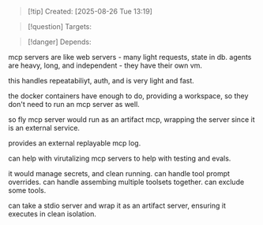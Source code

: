 
>[!tip] Created: [2025-08-26 Tue 13:19]

>[!question] Targets: 

>[!danger] Depends: 

mcp servers are like web servers - many light requests, state in db.
agents are heavy, long, and independent - they have their own vm.

this handles repeatabiliyt, auth, and is very light and fast.

the docker containers have enough to do, providing a workspace, so they don't need to run an mcp server as well.

so fly mcp server would run as an artifact mcp, wrapping the server since it is an external service.

provides an external replayable mcp log.

can help with virutalizing mcp servers to help with testing and evals.

it would manage secrets, and clean running.
can handle tool prompt overrides.
can handle assembing multiple toolsets together.
can exclude some tools.

can take a stdio server and wrap it as an artifact server, ensuring it executes in clean isolation.
